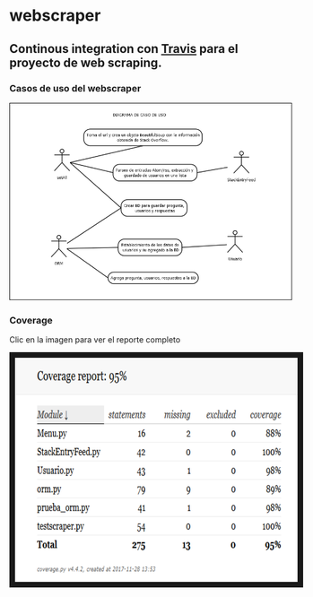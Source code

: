 # webscraper

## Continous integration con [Travis](https://travis-ci.org/) para el proyecto de web scraping.

### Casos de uso del webscraper
![casos de uso](./usecase01.png)


### Coverage
Clic en la imagen para ver el reporte completo

<a href="https://fanborges.github.io/webscraper/" target="_blank"><img src="./coverage.png" 
alt="IMAGE ALT TEXT HERE" width="600" height="400" border="10" /></a>
